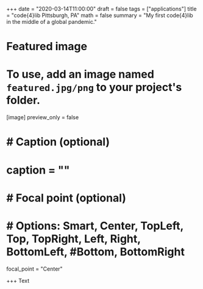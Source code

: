 +++
date = "2020-03-14T11:00:00"
draft = false
tags = ["applications"]
title = "code{4}lib Pittsburgh, PA"
math = false
summary = "My first code{4}lib in the middle of a global pandemic."

# Featured image
# To use, add an image named `featured.jpg/png` to your project's folder.
[image]
   preview_only = false
#  # Caption (optional)
#  caption = ""
#
#  # Focal point (optional)
#  # Options: Smart, Center, TopLeft, Top, TopRight, Left, Right, BottomLeft, #Bottom, BottomRight
   focal_point = "Center"

+++
Text
